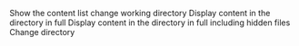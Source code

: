 Show the content list
change working directory
Display content in the directory in full
Display content in the directory in full including hidden files
Change directory